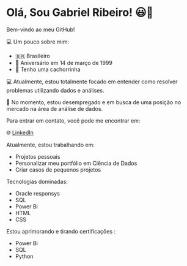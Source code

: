 # Olá, Sou Gabriel Ribeiro! 😃👊

Bem-vindo ao meu GitHub!

💻 Um pouco sobre mim:

  - 🇧🇷 Brasileiro
  - 👶 Aniversário em 14 de março de 1999
  - 🐶 Tenho uma cachorrinha

💻 Atualmente, estou totalmente focado em entender como resolver problemas utilizando dados e análises.

💼 No momento, estou desempregado e em busca de uma posição no mercado na área de análise de dados.

Para entrar em contato, você pode me encontrar em:

🌐 [LinkedIn](https://www.linkedin.com/in/gabriel-gomes-89933a210/)

Atualmente, estou trabalhando em:

  - Projetos pessoais
  - Personalizar meu portfólio em Ciência de Dados
  - Criar casos de pequenos projetos

Tecnologias dominadas:

  - Oracle responsys
  - SQL
  - Power Bi
  - HTML
  - CSS


Estou aprimorando e tirando certificações :

  - Power Bi
  - SQL
  - Python
